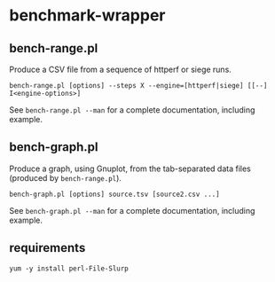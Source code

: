 benchmark-wrapper
=================

## bench-range.pl

Produce a CSV file from a sequence of httperf or siege runs.

`bench-range.pl [options] --steps X --engine=[httperf|siege] [[--] I<engine-options>]`

See `bench-range.pl --man` for a complete documentation, including example.

## bench-graph.pl

Produce a graph, using Gnuplot, from the tab-separated data files (produced by `bench-range.pl`).

`bench-graph.pl [options] source.tsv [source2.csv ...]`

See `bench-graph.pl --man` for a complete documentation, including example.

## requirements

    yum -y install perl-File-Slurp
